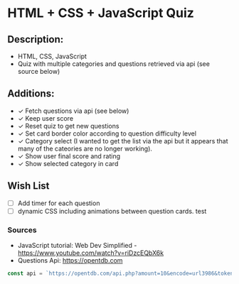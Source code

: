 # HTML + CSS + JavaScript Quiz

## Description:

- HTML, CSS, JavaScript
- Quiz with multiple categories and questions retrieved via api (see source below)

## Additions:

- &check; Fetch questions via api (see below)
- &check; Keep user score
- &check; Reset quiz to get new questions
- &check; Set card border color according to question difficulty level
- &check; Category select (I wanted to get the list via the api but it appears that many of the cateories are no longer working).
- &check; Show user final score and rating
- &check; Show selected category in card

## Wish List

- [ ] Add timer for each question
- [ ] dynamic CSS including animations between question cards.
      test

### Sources

- JavaScript tutorial: Web Dev Simplified - https://www.youtube.com/watch?v=riDzcEQbX6k
- Questions Api: https://opentdb.com

```js
const api = `https://opentdb.com/api.php?amount=10&encode=url3986&token=XXXXX`;
```
